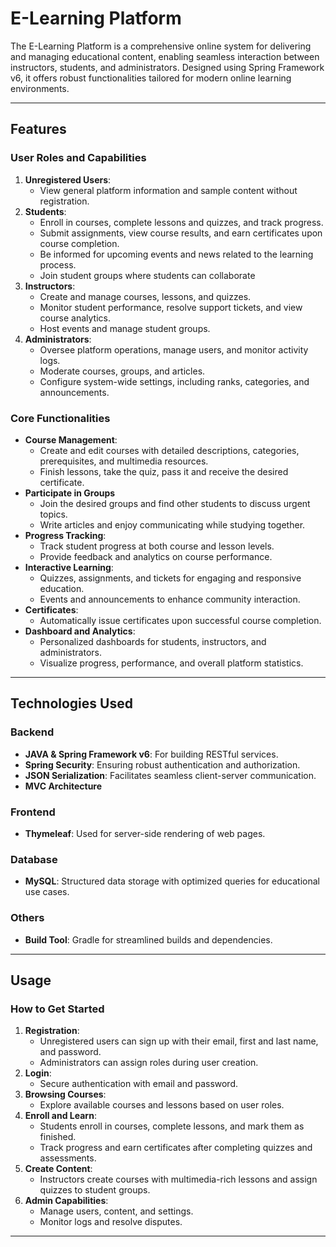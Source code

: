 # E-Learning Platform

The E-Learning Platform is a comprehensive online system for delivering and managing educational content, enabling seamless interaction between instructors, students, and administrators. Designed using Spring Framework v6, it offers robust functionalities tailored for modern online learning environments.

---

## Features

### User Roles and Capabilities
1. **Unregistered Users**:
   - View general platform information and sample content without registration.
2. **Students**:
   - Enroll in courses, complete lessons and quizzes, and track progress.
   - Submit assignments, view course results, and earn certificates upon course completion.
   - Be informed for upcoming events and news related to the learning process.
   - Join student groups where students can collaborate
3. **Instructors**:
   - Create and manage courses, lessons, and quizzes.
   - Monitor student performance, resolve support tickets, and view course analytics.
   - Host events and manage student groups.
4. **Administrators**:
   - Oversee platform operations, manage users, and monitor activity logs.
   - Moderate courses, groups, and articles.
   - Configure system-wide settings, including ranks, categories, and announcements.

### Core Functionalities
- **Course Management**:
  - Create and edit courses with detailed descriptions, categories, prerequisites, and multimedia resources.
  - Finish lessons, take the quiz, pass it and receive the desired certificate.
- **Participate in Groups**
  - Join the desired groups and find other students to discuss urgent topics.
  - Write articles and enjoy communicating while studying together.
- **Progress Tracking**:
  - Track student progress at both course and lesson levels.
  - Provide feedback and analytics on course performance.
- **Interactive Learning**:
  - Quizzes, assignments, and tickets for engaging and responsive education.
  - Events and announcements to enhance community interaction.
- **Certificates**:
  - Automatically issue certificates upon successful course completion.
- **Dashboard and Analytics**:
  - Personalized dashboards for students, instructors, and administrators.
  - Visualize progress, performance, and overall platform statistics.

---

## Technologies Used

### Backend
- **JAVA & Spring Framework v6**: For building RESTful services.
- **Spring Security**: Ensuring robust authentication and authorization.
- **JSON Serialization**: Facilitates seamless client-server communication.
- **MVC Architecture**

### Frontend
- **Thymeleaf**: Used for server-side rendering of web pages.

### Database
- **MySQL**: Structured data storage with optimized queries for educational use cases.

### Others
- **Build Tool**: Gradle for streamlined builds and dependencies.

---

## Usage

### How to Get Started
1. **Registration**:
   - Unregistered users can sign up with their email, first and last name, and password.
   - Administrators can assign roles during user creation.
2. **Login**:
   - Secure authentication with email and password.
3. **Browsing Courses**:
   - Explore available courses and lessons based on user roles.
4. **Enroll and Learn**:
   - Students enroll in courses, complete lessons, and mark them as finished.
   - Track progress and earn certificates after completing quizzes and assessments.
5. **Create Content**:
   - Instructors create courses with multimedia-rich lessons and assign quizzes to student groups.
6. **Admin Capabilities**:
   - Manage users, content, and settings.
   - Monitor logs and resolve disputes.

---
